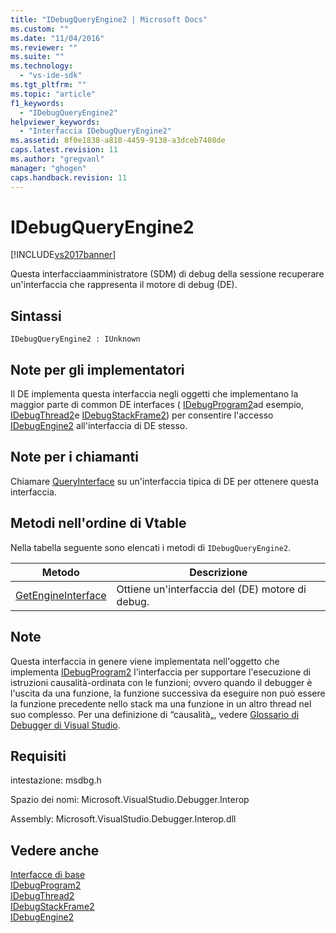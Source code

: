 ```yaml
---
title: "IDebugQueryEngine2 | Microsoft Docs"
ms.custom: ""
ms.date: "11/04/2016"
ms.reviewer: ""
ms.suite: ""
ms.technology: 
  - "vs-ide-sdk"
ms.tgt_pltfrm: ""
ms.topic: "article"
f1_keywords: 
  - "IDebugQueryEngine2"
helpviewer_keywords: 
  - "Interfaccia IDebugQueryEngine2"
ms.assetid: 8f0e1838-a818-4459-9138-a3dceb7408de
caps.latest.revision: 11
ms.author: "gregvanl"
manager: "ghogen"
caps.handback.revision: 11
---
```

# IDebugQueryEngine2
[!INCLUDE[vs2017banner](../../../code-quality/includes/vs2017banner.md)]

Questa interfacciaamministratore \(SDM\) di debug della sessione recuperare un'interfaccia che rappresenta il motore di debug \(DE\).  
  
## Sintassi  
  
```  
IDebugQueryEngine2 : IUnknown  
```  
  
## Note per gli implementatori  
 Il DE implementa questa interfaccia negli oggetti che implementano la maggior parte di common DE interfaces \( [IDebugProgram2](../../../extensibility/debugger/reference/idebugprogram2.md)ad esempio, [IDebugThread2](../../../extensibility/debugger/reference/idebugthread2.md)e [IDebugStackFrame2](../../../extensibility/debugger/reference/idebugstackframe2.md)\) per consentire l'accesso [IDebugEngine2](../../../extensibility/debugger/reference/idebugengine2.md) all'interfaccia di DE stesso.  
  
## Note per i chiamanti  
 Chiamare [QueryInterface](/visual-cpp/atl/queryinterface) su un'interfaccia tipica di DE per ottenere questa interfaccia.  
  
## Metodi nell'ordine di Vtable  
 Nella tabella seguente sono elencati i metodi di `IDebugQueryEngine2`.  
  
|Metodo|Descrizione|  
|------------|-----------------|  
|[GetEngineInterface](../Topic/IDebugQueryEngine2::GetEngineInterface.md)|Ottiene un'interfaccia del \(DE\) motore di debug.|  
  
## Note  
 Questa interfaccia in genere viene implementata nell'oggetto che implementa [IDebugProgram2](../../../extensibility/debugger/reference/idebugprogram2.md) l'interfaccia per supportare l'esecuzione di istruzioni causalità\-ordinata con le funzioni; ovvero quando il debugger è l'uscita da una funzione, la funzione successiva da eseguire non può essere la funzione precedente nello stack ma una funzione in un altro thread nel suo complesso.  Per una definizione di “causalità„, vedere [Glossario di Debugger di Visual Studio](../../../extensibility/debugger/reference/visual-studio-debugger-glossary.md).  
  
## Requisiti  
 intestazione: msdbg.h  
  
 Spazio dei nomi: Microsoft.VisualStudio.Debugger.Interop  
  
 Assembly: Microsoft.VisualStudio.Debugger.Interop.dll  
  
## Vedere anche  
 [Interfacce di base](../../../extensibility/debugger/reference/core-interfaces.md)   
 [IDebugProgram2](../../../extensibility/debugger/reference/idebugprogram2.md)   
 [IDebugThread2](../../../extensibility/debugger/reference/idebugthread2.md)   
 [IDebugStackFrame2](../../../extensibility/debugger/reference/idebugstackframe2.md)   
 [IDebugEngine2](../../../extensibility/debugger/reference/idebugengine2.md)